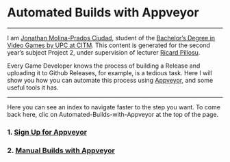 # Automated Builds with Appveyor
---
I am [Jonathan Molina-Prados Ciudad](https://es.linkedin.com/in/jonathan-molina-prados-ciudad-366054129), student of the [Bachelor’s Degree in Video Games by UPC at CITM](https://www.citm.upc.edu/ing/estudis/graus-videojocs).
This content is generated for the second year’s subject Project 2, under supervision of lecturer
[Ricard Pillosu](https://es.linkedin.com/in/ricardpillosu).

Every Game Developer knows the process of building a Release and uploading it to Github Releases, for example, is a tedious task.
Here I will show you how you can automate this process using [Appveyor](https://www.appveyor.com/), and some useful tools it has.

---
Here you can see an index to navigate faster to the step you want. To come back here, clic on Automated-Builds-with-Appveyor at the top of the page.

### 1. [Sign Up for Appveyor](https://jony635.github.io/Automated-Builds-with-Appveyor/sign_up)
### 2. [Manual Builds with Appveyor](https://jony635.github.io/Automated-Builds-with-Appveyor/manual_builds)


